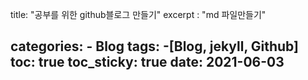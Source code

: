 title: "공부를 위한 github블로그 만들기"
excerpt : "md 파일만들기"

categories:
    - Blog
tags:
    -[Blog, jekyll, Github]
toc: true
toc_sticky: true
date: 2021-06-03
---